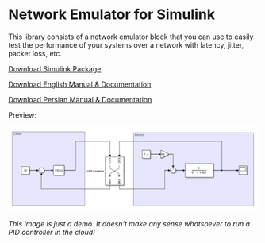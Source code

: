 # Network Emulator for Simulink

This library consists of a network emulator block that you can use to easily test the performance of your systems over a network with latency, jitter, packet loss, etc.

[Download Simulink Package](https://github.com/m2-farzan/simulink-network-emulator/releases/latest/download/IDAS-Network-Emulator.mltbx)

[Download English Manual & Documentation](https://github.com/m2-farzan/simulink-network-emulator/releases/latest/download/docs-en.pdf)

[Download Persian Manual & Documentation](https://github.com/m2-farzan/simulink-network-emulator/releases/latest/download/docs-fa.pdf)

Preview:

![Preview](https://raw.githubusercontent.com/m2-farzan/simulink-network-emulator/main/docs/preview.png)

 *This image is just a demo. It doesn't make any sense whatsoever to run a PID controller in the cloud!*
